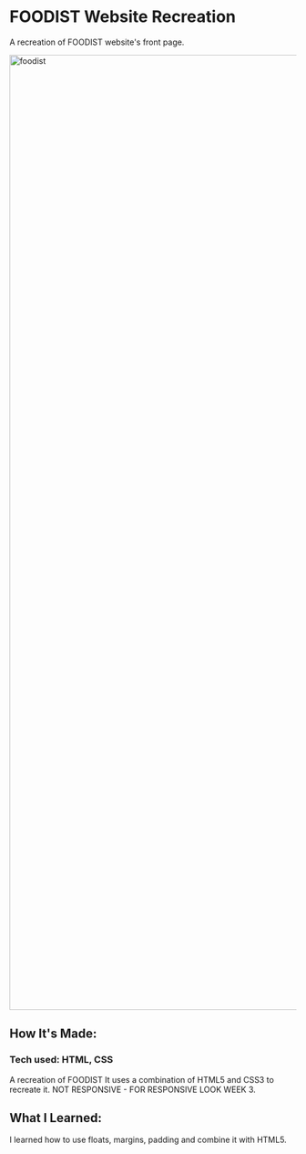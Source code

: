 # FOODIST Website Recreation
A recreation of FOODIST website's front page.

<img width="1675" alt="foodist" src="https://user-images.githubusercontent.com/69063454/90583388-013bcc80-e19e-11ea-8f5f-13a92ad393ae.png">


## How It's Made:
### Tech used: HTML, CSS

A recreation of FOODIST It uses a combination of HTML5 and CSS3 to recreate it. NOT RESPONSIVE - FOR RESPONSIVE LOOK WEEK 3.

## What I Learned:
I learned how to use floats, margins, padding and combine it with HTML5.
